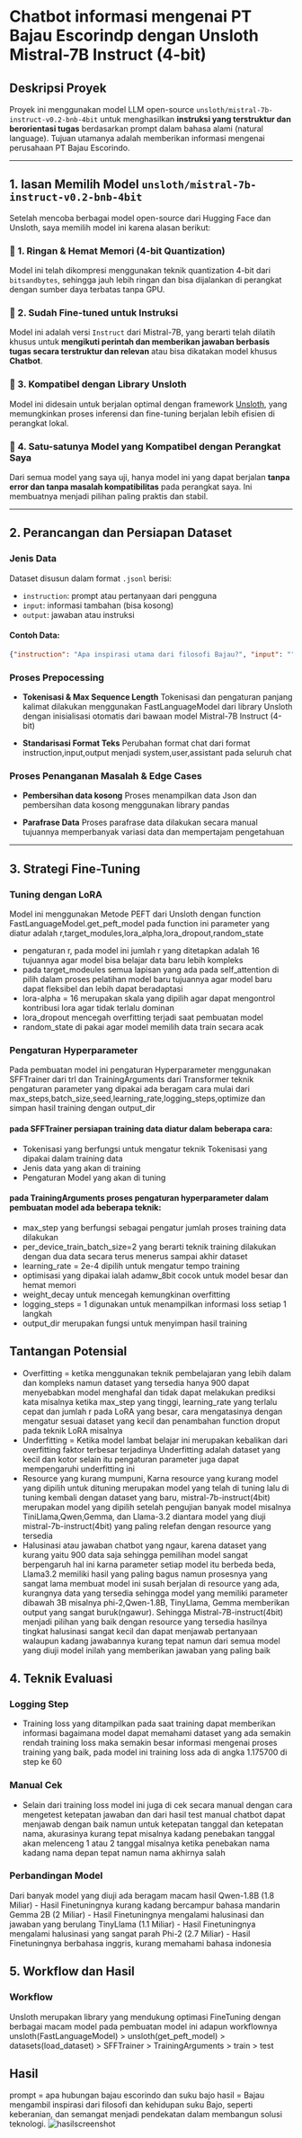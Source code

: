 # Chatbot informasi mengenai PT Bajau Escorindp dengan Unsloth Mistral-7B Instruct (4-bit)

## Deskripsi Proyek

Proyek ini menggunakan model LLM open-source `unsloth/mistral-7b-instruct-v0.2-bnb-4bit` untuk menghasilkan **instruksi yang terstruktur dan berorientasi tugas** berdasarkan prompt dalam bahasa alami (natural language). Tujuan utamanya adalah memberikan informasi mengenai perusahaan PT Bajau Escorindo.

---

## 1. lasan Memilih Model `unsloth/mistral-7b-instruct-v0.2-bnb-4bit`

Setelah mencoba berbagai model open-source dari Hugging Face dan Unsloth, saya memilih model ini karena alasan berikut:

### 🔹 1. **Ringan & Hemat Memori (4-bit Quantization)**
Model ini telah dikompresi menggunakan teknik quantization 4-bit dari `bitsandbytes`, sehingga jauh lebih ringan dan bisa dijalankan di perangkat dengan sumber daya terbatas tanpa GPU.

### 🔹 2. **Sudah Fine-tuned untuk Instruksi**
Model ini adalah versi `Instruct` dari Mistral-7B, yang berarti telah dilatih khusus untuk **mengikuti perintah dan memberikan jawaban berbasis tugas secara terstruktur dan relevan** atau bisa dikatakan model khusus **Chatbot**.

### 🔹 3. **Kompatibel dengan Library Unsloth**
Model ini didesain untuk berjalan optimal dengan framework [Unsloth](https://github.com/unslothai/unsloth), yang memungkinkan proses inferensi dan fine-tuning berjalan lebih efisien di perangkat lokal.

### 🔹 4. **Satu-satunya Model yang Kompatibel dengan Perangkat Saya**
Dari semua model yang saya uji, hanya model ini yang dapat berjalan **tanpa error dan tanpa masalah kompatibilitas** pada perangkat saya. Ini membuatnya menjadi pilihan paling praktis dan stabil.

---

## 2. Perancangan dan Persiapan Dataset

### Jenis Data

Dataset disusun dalam format `.jsonl` berisi:
- `instruction`: prompt atau pertanyaan dari pengguna
- `input`: informasi tambahan (bisa kosong)
- `output`: jawaban atau instruksi

#### Contoh Data:
```json
{"instruction": "Apa inspirasi utama dari filosofi Bajau?", "input": "", "output": "Inspirasi utama datang dari cara hidup Suku Bajo yang menyatu dengan laut, simbol harmoni, keberanian, dan adaptasi."}
```

### Proses Prepocessing

- **Tokenisasi & Max Sequence Length**
Tokenisasi dan pengaturan panjang kalimat dilakukan menggunakan FastLanguageModel dari library Unsloth dengan inisialisasi otomatis dari bawaan model Mistral-7B Instruct (4-bit)

- **Standarisasi Format Teks**
Perubahan format chat dari format instruction,input,output menjadi system,user,assistant pada seluruh chat

### Proses Penanganan Masalah & Edge Cases

- **Pembersihan data kosong**
Proses menampilkan data Json dan pembersihan data kosong menggunakan library pandas

- **Parafrase Data**
Proses parafrase data dilakukan secara manual tujuannya memperbanyak variasi data dan mempertajam pengetahuan

---

## 3. Strategi Fine-Tuning

### Tuning dengan LoRA 
Model ini menggunakan Metode PEFT dari Unsloth dengan function FastLanguageModel.get_peft_model pada function ini parameter yang diatur adalah r,target_modules,lora_alpha,lora_dropout,random_state
- pengaturan r, pada model ini jumlah r yang ditetapkan adalah 16 tujuannya agar model bisa belajar data baru lebih kompleks
- pada target_modeules semua lapisan yang ada pada self_attention di pilih dalam proses pelatihan model baru tujuannya agar model baru dapat fleksibel dan lebih dapat beradaptasi
- lora-alpha = 16 merupakan skala yang dipilih agar dapat mengontrol kontribusi lora agar tidak terlalu dominan
- lora_dropout mencegah overfitting terjadi saat pembuatan model
- random_state di pakai agar model memilih data train secara acak 

### Pengaturan Hyperparameter
Pada pembuatan model ini pengaturan Hyperparameter menggunakan SFFTrainer dari trl dan TrainingArguments dari Transformer teknik pengaturan parameter yang dipakai ada beragam cara mulai dari max_steps,batch_size,seed,learning_rate,logging_steps,optimize dan simpan hasil training dengan output_dir
#### pada SFFTrainer persiapan training data diatur dalam beberapa cara:
  - Tokenisasi yang berfungsi untuk mengatur teknik Tokenisasi yang dipakai dalam training data
  - Jenis data yang akan di training
  - Pengaturan Model yang akan di tuning
    
#### pada TrainingArguments proses pengaturan hyperparameter dalam pembuatan model ada beberapa teknik: 
  - max_step yang berfungsi sebagai pengatur jumlah proses training data dilakukan
  - per_device_train_batch_size=2 yang berarti teknik training dilakukan dengan dua data secara terus menerus sampai akhir dataset
  - learning_rate = 2e-4 dipilih untuk mengatur tempo training
  - optimisasi yang dipakai ialah adamw_8bit cocok untuk model besar dan hemat memori
  - weight_decay untuk mencegah kemungkinan overfitting
  - logging_steps = 1 digunakan untuk menampilkan informasi loss setiap 1 langkah
  - output_dir merupakan fungsi untuk menyimpan hasil training 

## Tantangan Potensial
  - Overfitting = ketika menggunakan teknik pembelajaran yang lebih dalam dan kompleks namun dataset yang tersedia hanya 900 dapat menyebabkan model menghafal dan tidak dapat melakukan prediksi kata misalnya ketika max_step yang tinggi, learning_rate yang terlalu cepat dan jumlah r pada LoRA yang besar, cara mengatasinya dengan mengatur sesuai dataset yang kecil dan penambahan function droput pada teknik LoRA misalnya
  - Underfitting = Ketika model lambat belajar ini merupakan kebalikan dari overfitting faktor terbesar terjadinya Underfitting adalah dataset yang kecil dan kotor selain itu pengaturan parameter juga dapat mempengaruhi underfitting ini
  - Resource yang kurang mumpuni, Karna resource yang kurang model yang dipilih untuk dituning merupakan model yang telah di tuning lalu di tuning kembali dengan dataset yang baru, mistral-7b-instruct(4bit) merupakan model yang dipilih setelah pengujian banyak model misalnya TiniLlama,Qwen,Gemma, dan Llama-3.2 diantara model yang diuji mistral-7b-instruct(4bit) yang paling relefan dengan resource yang tersedia
  - Halusinasi atau jawaban chatbot yang ngaur, karena dataset yang kurang yaitu 900 data saja sehingga pemilihan model sangat berpengaruh hal ini karna parameter setiap model itu berbeda beda, Llama3.2 memiliki hasil yang paling bagus namun prosesnya yang sangat lama membuat model ini susah berjalan di resource yang ada, kurangnya data yang tersedia sehingga model yang memiliki parameter dibawah 3B misalnya phi-2,Qwen-1.8B, TinyLlama, Gemma memberikan output yang sangat buruk(ngawur). Sehingga Mistral-7B-instruct(4bit) menjadi pilihan yang baik dengan resource yang tersedia hasilnya tingkat halusinasi sangat kecil dan dapat menjawab pertanyaan walaupun kadang jawabannya kurang tepat namun dari semua model yang diuji model inilah yang memberikan jawaban yang paling baik


## 4. Teknik Evaluasi

### Logging Step
- Training loss yang ditampilkan pada saat training dapat memberikan informasi bagaimana model dapat memahami dataset yang ada semakin rendah training loss maka semakin besar informasi mengenai proses training yang baik, pada model ini training loss ada di angka 1.175700 di step ke 60

### Manual Cek
- Selain dari training loss model ini juga di cek secara manual dengan cara mengetest ketepatan jawaban dan dari hasil test manual chatbot dapat menjawab dengan baik namun untuk ketepatan tanggal dan ketepatan nama, akurasinya kurang tepat misalnya kadang penebakan tanggal akan melenceng 1 atau 2 tanggal misalnya ketika penebakan nama kadang nama depan tepat namun nama akhirnya salah

### Perbandingan Model
Dari banyak model yang diuji ada beragam macam hasil
Qwen-1.8B (1.8 Miliar) - Hasil Finetuningnya kurang kadang bercampur bahasa mandarin
Gemma 2B (2 Miliar)    - Hasil Finetuningnya mengalami halusinasi dan jawaban yang berulang
TinyLlama (1.1 Miliar) - Hasil Finetuningnya mengalami halusinasi yang sangat parah
Phi-2 (2.7 Miliar)     - Hasil Finetuningnya berbahasa inggris, kurang memahami bahasa indonesia


## 5. Workflow dan Hasil

### Workflow
Unsloth merupakan library yang mendukung optimasi FineTuning dengan berbagai macam model pada pembuatan model ini adapun workflownya
unsloth(FastLanguageModel) >  unsloth(get_peft_model) > datasets(load_dataset) > SFFTrainer > TrainingArguments > train > test

## Hasil
prompt = apa hubungan bajau escorindo dan suku bajo
hasil  = Bajau mengambil inspirasi dari filosofi dan kehidupan suku Bajo, seperti keberanian, dan semangat menjadi pendekatan dalam membangun solusi teknologi.
![hasilscreenshot](HasilChatbot.jpg)
